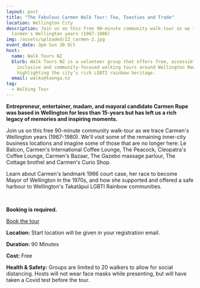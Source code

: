 ```yaml
---
layout: post
title: "The Fabulous Carmen Walk Tour: Tea, Toasties and Trade"
location: Wellington City
description: Join us on this free 90-minute community walk-tour as we trace
  Carmen's Wellington years (1967-1980)
img: /assets/uploaded/22_carmen-2.jpg
event_date: 3pm Sun 30 Oct
host:
  name: Walk Tours NZ
  blurb: Walk Tours NZ is a volunteer group that offers free, accessible,
    inclusive and community-focused walking tours around Wellington New Zealand
    highlighting the city’s rich LGBTI rainbow heritage.
  email: walks@taonga.nz
tag:
  - Walking Tour
---
```

**Entrepreneur, entertainer, madam, and mayoral candidate Carmen Rupe was based in Wellington for less than 15-years but has left us a rich legacy of memories and inspiring moments.**
 
Join us on this free 90-minute community walk-tour as we trace Carmen's Wellington years (1967-1980). We'll visit some of the remaining inner-city business locations and imagine some of those that are no longer here: Le Balcon, Carmen's International Coffee Lounge, The Peacock, Cleopatra's Coffee Lounge, Carmen's Bazaar, The Gazebo massage parlour, The Cottage brothel and Carmen's Curio Shop.

Learn about Carmen's landmark 1966 court case, her race to become Mayor of Wellington in the 1970s, and how she supported and offered a safe harbour to Wellington's Takatāpui LGBTI Rainbow communities.

<br>

**Booking is required.**

<a href="https://taonga.nz/walktours/" class="button">Book the tour</a>

**Location:** Start location will be given in your registration email.

**Duration:** 90 Minutes

**Cost:** Free

**Health & Safety:** Groups are limited to 20 walkers to allow for social distancing. Hosts will not wear face masks while presenting, but will have taken a Covid test before the tour.